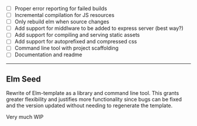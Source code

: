 - [ ] Proper error reporting for failed builds
- [ ] Incremental compilation for JS resources
- [ ] Only rebuild elm when source changes
- [ ] Add support for middlware to be added to express server (best way?)
- [ ] Add support for compiling and serving static assets
- [ ] Add support for autoprefixed and compressed css
- [ ] Command line tool with project scaffolding
- [ ] Documentation and readme

---


Elm Seed
----------

Rewrite of Elm-template as a library and command line tool. This grants greater
flexibility and justifies more functionality since bugs can be fixed and the
version updated without needing to regenerate the template.

Very much WIP
